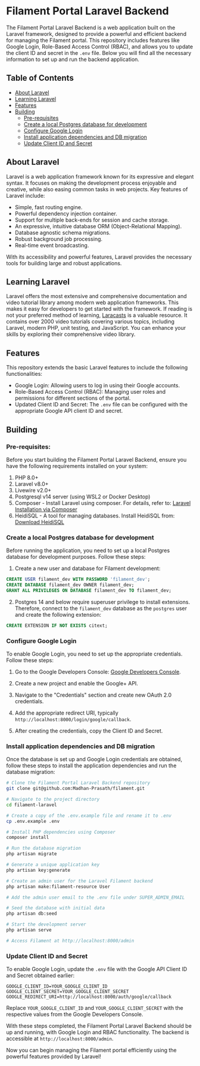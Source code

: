 # Filament Portal Laravel Backend

The Filament Portal Laravel Backend is a web application built on the Laravel framework, designed to provide a powerful and efficient backend for managing the Filament portal. This repository includes features like Google Login, Role-Based Access Control (RBAC), and allows you to update the client ID and secret in the `.env` file. Below you will find all the necessary information to set up and run the backend application.

## Table of Contents

- [About Laravel](#about-laravel)
- [Learning Laravel](#learning-laravel)
- [Features](#features)
- [Building](#building)
  - [Pre-requisites](#pre-requisites)
  - [Create a local Postgres database for development](#create-a-local-postgres-database-for-development)
  - [Configure Google Login](#configure-google-login)
  - [Install application dependencies and DB migration](#install-application-dependencies-and-db-migration)
  - [Update Client ID and Secret](#update-client-id-and-secret)

## About Laravel

Laravel is a web application framework known for its expressive and elegant syntax. It focuses on making the development process enjoyable and creative, while also easing common tasks in web projects. Key features of Laravel include:

- Simple, fast routing engine.
- Powerful dependency injection container.
- Support for multiple back-ends for session and cache storage.
- An expressive, intuitive database ORM (Object-Relational Mapping).
- Database agnostic schema migrations.
- Robust background job processing.
- Real-time event broadcasting.

With its accessibility and powerful features, Laravel provides the necessary tools for building large and robust applications.

## Learning Laravel

Laravel offers the most extensive and comprehensive documentation and video tutorial library among modern web application frameworks. This makes it easy for developers to get started with the framework. If reading is not your preferred method of learning, [Laracasts](https://laracasts.com) is a valuable resource. It contains over 2000 video tutorials covering various topics, including Laravel, modern PHP, unit testing, and JavaScript. You can enhance your skills by exploring their comprehensive video library.

## Features

This repository extends the basic Laravel features to include the following functionalities:

- Google Login: Allowing users to log in using their Google accounts.
- Role-Based Access Control (RBAC): Managing user roles and permissions for different sections of the portal.
- Updated Client ID and Secret: The `.env` file can be configured with the appropriate Google API client ID and secret.

## Building

### Pre-requisites:

Before you start building the Filament Portal Laravel Backend, ensure you have the following requirements installed on your system:

1. PHP 8.0+
2. Laravel v8.0+
3. Livewire v2.0+
4. Postgresql v14 server (using WSL2 or Docker Desktop)
5. Composer - Install Laravel using composer. For details, refer to: [Laravel Installation via Composer](https://laravel.com/docs/8.x/installation#installation-via-composer)
6. HeidiSQL - A tool for managing databases. Install HeidiSQL from: [Download HeidiSQL](https://www.heidisql.com/download.php)

### Create a local Postgres database for development

Before running the application, you need to set up a local Postgres database for development purposes. Follow these steps:

1. Create a new user and database for Filament development:

```sql
CREATE USER filament_dev WITH PASSWORD 'filament_dev';
CREATE DATABASE filament_dev OWNER filament_dev;
GRANT ALL PRIVILEGES ON DATABASE filament_dev TO filament_dev;
```

2. Postgres 14 and below require superuser privilege to install extensions. Therefore, connect to the `filament_dev` database as the `postgres` user and create the following extension:

```sql
CREATE EXTENSION IF NOT EXISTS citext;
```

### Configure Google Login

To enable Google Login, you need to set up the appropriate credentials. Follow these steps:

1. Go to the Google Developers Console: [Google Developers Console](https://console.developers.google.com/).

2. Create a new project and enable the Google+ API.

3. Navigate to the "Credentials" section and create new OAuth 2.0 credentials.

4. Add the appropriate redirect URI, typically `http://localhost:8000/login/google/callback`.

5. After creating the credentials, copy the Client ID and Secret.

### Install application dependencies and DB migration

Once the database is set up and Google Login credentials are obtained, follow these steps to install the application dependencies and run the database migration:

```sh
# Clone the Filament Portal Laravel Backend repository
git clone git@github.com:Madhan-Prasath/filament.git

# Navigate to the project directory
cd filament-laravel

# Create a copy of the .env.example file and rename it to .env
cp .env.example .env

# Install PHP dependencies using Composer
composer install

# Run the database migration
php artisan migrate

# Generate a unique application key
php artisan key:generate

# Create an admin user for the Laravel Filament backend
php artisan make:filament-resource User

# Add the admin user email to the .env file under SUPER_ADMIN_EMAIL

# Seed the database with initial data
php artisan db:seed

# Start the development server
php artisan serve

# Access Filament at http://localhost:8000/admin
```

### Update Client ID and Secret

To enable Google Login, update the `.env` file with the Google API Client ID and Secret obtained earlier:

```
GOOGLE_CLIENT_ID=YOUR_GOOGLE_CLIENT_ID
GOOGLE_CLIENT_SECRET=YOUR_GOOGLE_CLIENT_SECRET
GOOGLE_REDIRECT_URI=http://localhost:8000/auth/google/callback
```

Replace `YOUR_GOOGLE_CLIENT_ID` and `YOUR_GOOGLE_CLIENT_SECRET` with the respective values from the Google Developers Console.

With these steps completed, the Filament Portal Laravel Backend should be up and running, with Google Login and RBAC functionality. The backend is accessible at `http://localhost:8000/admin`.

Now you can begin managing the Filament portal efficiently using the powerful features provided by Laravel!
